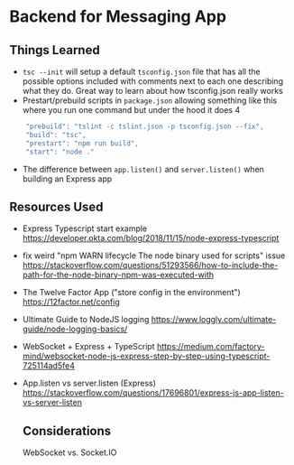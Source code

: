 # Backend for Messaging App

## Things Learned

- `tsc --init` will setup a default `tsconfig.json` file that has all the possible options included with comments next to each one describing what they do. Great way to learn about how tsconfig.json really works
- Prestart/prebuild scripts in `package.json` allowing something like this where you run one command but under the hood it does 4

```js
    "prebuild": "tslint -c tslint.json -p tsconfig.json --fix",
    "build": "tsc",
    "prestart": "npm run build",
    "start": "node ."
```

- The difference between `app.listen()` and `server.listen()` when building an Express app

## Resources Used

- Express Typescript start example
  https://developer.okta.com/blog/2018/11/15/node-express-typescript

- fix weird "npm WARN lifecycle The node binary used for scripts" issue
  https://stackoverflow.com/questions/51293566/how-to-include-the-path-for-the-node-binary-npm-was-executed-with

- The Twelve Factor App ("store config in the environment")
  https://12factor.net/config

- Ultimate Guide to NodeJS logging
  https://www.loggly.com/ultimate-guide/node-logging-basics/

- WebSocket + Express + TypeScript
  https://medium.com/factory-mind/websocket-node-js-express-step-by-step-using-typescript-725114ad5fe4

- App.listen vs server.listen (Express)
  https://stackoverflow.com/questions/17696801/express-js-app-listen-vs-server-listen


    ## Considerations
    WebSocket vs. Socket.IO
